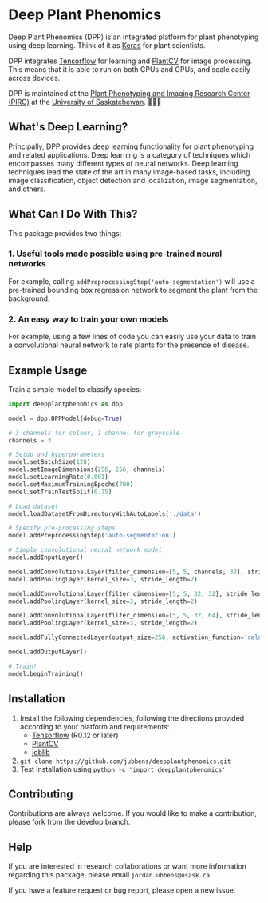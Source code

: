 # Deep Plant Phenomics

Deep Plant Phenomics (DPP) is an integrated platform for plant phenotyping using deep learning. Think of it as [Keras](https://keras.io/) for plant scientists.

DPP integrates [Tensorflow](https://www.tensorflow.org/) for learning and [PlantCV](http://plantcv.danforthcenter.org/) for image processing. This means that it is able to run on both CPUs and GPUs, and scale easily across devices.

DPP is maintained at the [Plant Phenotyping and Imaging Research Center (PIRC)](http://p2irc.usask.ca/) at the [University of Saskatchewan](https://www.usask.ca/). 🌾🇨🇦

## What's Deep Learning?

Principally, DPP provides deep learning functionality for plant phenotyping and related applications. Deep learning is a category of techniques which encompasses many different types of neural networks. Deep learning techniques lead the state of the art in many image-based tasks, including image classification, object detection and localization, image segmentation, and others.

## What Can I Do With This?

This package provides two things:

### 1. Useful tools made possible using pre-trained neural networks

For example, calling `addPreprocessingStep('auto-segmentation')` will use a pre-trained bounding box regression network to segment the plant from the background.

### 2. An easy way to train your own models

For example, using a few lines of code you can easily use your data to train a convolutional neural network to rate plants for the presence of disease.

## Example Usage

Train a simple model to classify species:

```python
import deepplantphenomics as dpp

model = dpp.DPPModel(debug=True)

# 3 channels for colour, 1 channel for greyscale
channels = 3

# Setup and hyperparameters
model.setBatchSize(128)
model.setImageDimensions(256, 256, channels)
model.setLearningRate(0.001)
model.setMaximumTrainingEpochs(700)
model.setTrainTestSplit(0.75)

# Load dataset
model.loadDatasetFromDirectoryWithAutoLabels('./data')

# Specify pre-processing steps
model.addPreprocessingStep('auto-segmentation')

# Simple convolutional neural network model
model.addInputLayer()

model.addConvolutionalLayer(filter_dimension=[5, 5, channels, 32], stride_length=1, activation_function='relu')
model.addPoolingLayer(kernel_size=3, stride_length=2)

model.addConvolutionalLayer(filter_dimension=[5, 5, 32, 32], stride_length=1, activation_function='relu')
model.addPoolingLayer(kernel_size=3, stride_length=2)

model.addConvolutionalLayer(filter_dimension=[5, 5, 32, 64], stride_length=1, activation_function='relu')
model.addPoolingLayer(kernel_size=3, stride_length=2)

model.addFullyConnectedLayer(output_size=256, activation_function='relu')

model.addOutputLayer()

# Train!
model.beginTraining()
```

## Installation

1. Install the following dependencies, following the directions provided according to your platform and requirements:
    - [Tensorflow](https://www.tensorflow.org/) (R0.12 or later)
    - [PlantCV](http://plantcv.danforthcenter.org/)
    - [joblib](https://pythonhosted.org/joblib/installing.html) 
3. `git clone https://github.com/jubbens/deepplantphenomics.git` 
4. Test installation using `python -c 'import deepplantphenomics'`

## Contributing

Contributions are always welcome. If you would like to make a contribution, please fork from the develop branch.

## Help

If you are interested in research collaborations or want more information regarding this package, please email `jordan.ubbens@usask.ca`.

If you have a feature request or bug report, please open a new issue.
